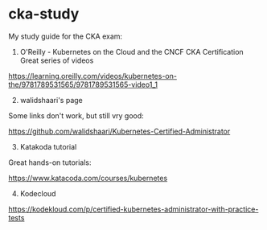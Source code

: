 # cka-study

My study guide for the CKA exam:

1. O'Reilly - Kubernetes on the Cloud and the CNCF CKA Certification
Great series of videos

https://learning.oreilly.com/videos/kubernetes-on-the/9781789531565/9781789531565-video1_1

2. walidshaari's page

Some links don't work, but still vry good:

https://github.com/walidshaari/Kubernetes-Certified-Administrator

3. Katakoda tutorial

Great hands-on tutorials:

https://www.katacoda.com/courses/kubernetes

4. Kodecloud

https://kodekloud.com/p/certified-kubernetes-administrator-with-practice-tests
